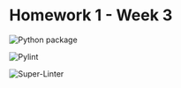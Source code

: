 # Homework 1 - Week 3

![Python package](https://github.com/vcu-gooww/root_homework1/workflows/Python%20package/badge.svg)

![Pylint](https://github.com/vcu-gooww/root_homework1/workflows/Pylint/badge.svg)

![Super-Linter](https://github.com/vcu-gooww/root_homework1/workflows/Super-Linter/badge.svg)

